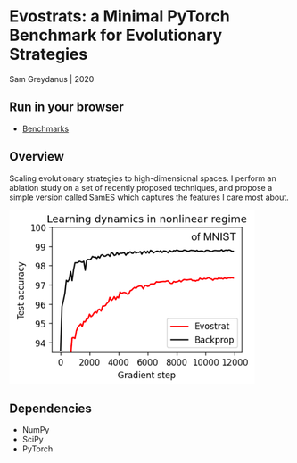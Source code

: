 Evostrats: a Minimal PyTorch Benchmark for Evolutionary Strategies
=======
Sam Greydanus | 2020

Run in your browser
--------
  * [Benchmarks](https://colab.research.google.com/drive/1VwdcAGpzgy8XlFdDIgEuN-vf8LdLV9PG)

Overview
--------

Scaling evolutionary strategies to high-dimensional spaces. I perform an ablation study on a set of recently proposed techniques, and propose a simple version called SamES which captures the features I care most about.

![evostrats_mnist.png](static/evostrats_mnist.png)

Dependencies
--------
 * NumPy
 * SciPy
 * PyTorch